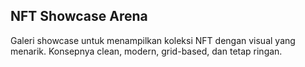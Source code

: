 ## NFT Showcase Arena
Galeri showcase untuk menampilkan koleksi NFT dengan visual yang menarik. Konsepnya clean, modern, grid-based, dan tetap ringan.
